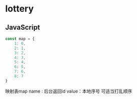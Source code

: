 # lottery 
## JavaScript

```javascript
const map = {
    1: 0,
    2: 1,
    3: 2,
    4: 3,
    5: 4,
    6: 5,
    7: 6,
    8: 7
}
```
映射表map
    name : 后台返回id
    value：本地序号
可适当打乱顺序